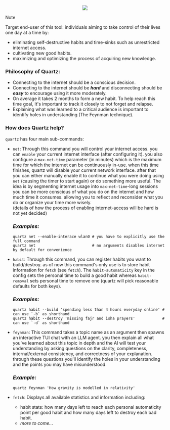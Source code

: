 <div align="center">
    <img src="https://readme-typing-svg.demolab.com/?font=Cartograph%20CF%20Italic&weight=700&size=76&pause=0&duration=1&color=A9A9A9&background=000A0E&center=true&vCenter=true&width=600&height=150&repeat=false&lines=Quartz">
</div>

> [!NOTE]
>  Target end-user of this tool: individuals aiming to take control of their lives one day at a time by:
>    * eliminating self-destructive habits and time-sinks such as unrestricted internet access.
>    * cultivating new good habits.
>    * maximizing and optimizing the process of acquiring new knowledge.
### Philosophy of Quartz:
- Connecting to the internet should be a conscious decision.
- Connecting to the internet should be ***hard*** and disconnecting should be ***easy*** to encourage using it more moderately.
- On average it takes 2 months to form a new habit. To help reach this time goal, It's important to track it closely to not forget and relapse.
- Explaining what was learned to a critical audience is important to identify holes in understanding (The Feynman technique).

### How does Quartz help?
`quartz` has four main sub-commands:
- `net`: Through this command you will control your internet access. you can `enable` your current internet interface (after configuring it). you also configure a `max-net-time` parameter (in minutes) which is the maximum time for which the internet can be continuously in-use. when this time finishes, quartz will disable your current network interface. after that you can either manually enable it to continue what you were doing using `net` (causing the timer to start again) or do something more useful. The idea is by segmenting internet usage into `max-net-time`-long sessions you can be more conscious of what you do on the internet and how much time it consumes. allowing you to reflect and reconsider what you do or organize your time more wisely. </br>
  (details of how the process of enabling internet-access will be hard is not yet decided) </br>
  ### ***Examples:*** <br/>
  ```
  quartz net --enable-interace wlan0 # you have to explicitly use the full command
  quartz net                         # no arguments disables internet by default for convenience
  ```

- `habit`: Through this command, you can register habits you want to build/destroy. as of now this command's only use is to store habit information for `fetch` (see `fetch`). The `habit-automaticity` key in the config sets the personal time to build a good habit whereas `habit-removal` sets personal time to remove one (quartz will pick reasonable defaults for both keys).
  ### ***Examples:*** <br/>
  ```
  quartz habit --build 'spending less than 4 hours everyday online' # can use `-b` as shorthand
  quartz habit --destroy 'missing fajr and isha prayers'            # can use `-d` as shorthand
  ```
  
- `feynman`: This command takes a topic name as an argument then spawns an interactive TUI chat with an LLM agent. you then explain all what you've learned about this topic in depth and the AI will test your understanding by asking questions on the clarity, completeness, internal/external consistency, and correctness of your explanation. through these questions you'll identify the holes in your understanding and the points you may have misunderstood. <br/>
  ### ***Example:*** <br/>
  ```
  quartz feynman 'How gravity is modelled in relativity'
  ```
  
- `fetch`: Displays all available statistics and information including: <br/>
  - habit stats: how many days left to reach each personal automaticity point per good habit and how many days left to destroy each bad habit. <br/>
  - *more to come...* <br/>
